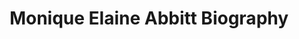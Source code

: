 ---
title: Monique Elaine Abbitt Biography
permalink: /stories/monique-elaine-abbitt-biography
layout: biography
group: Story Finder
---